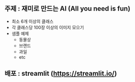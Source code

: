 ##  주제 : 재미로 만드는 AI (All you need is fun) 
  - 최소 6개 이상의 클래스
  - 각 클래스당 100장 이상의 이미지 모으기 
  - 샘플 예제
    * 동물상 
    * 브랜드 
    * 과일
    * etc

배포 : streamlit (https://streamlit.io/)
---
